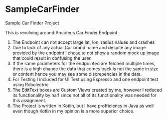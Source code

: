 # SampleCarFinder
Sample Car Finder Project

This is revolving around Amadeus Car Finder Endpoint :

1. The Endpoint can not accept large lat, lon, radius values and crashes
2. Due to lack of any actual Car brand name and despite any image provided by the endpoint I chose to not show a random mock up image 
that could result in confusing the user.
3. If the same parameters for the endpointed are fetched multiple times, there is a high chance the data that comes back is not the same in size or content
hence you may see some discrepencies in the data.
4. For Testing I included for UI Test using Espresso and one endpoint test using Robolectric
5. The EditText boxes are Custom Views created by me, however I reduced its functionality by half since not all of its functionality was needed 
for this assignment.
6. The Project is written in Kotlin, but I have profficiency in Java as well even though Kotlin in my opinion is a more superior choice.

